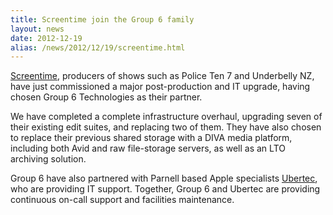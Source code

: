 ```yaml
---
title: Screentime join the Group 6 family
layout: news
date: 2012-12-19
alias: /news/2012/12/19/screentime.html
---
```


[Screentime](http://www.screentime.co.nz/), producers of shows such as Police
Ten 7 and Underbelly NZ, have just commissioned a major post-production and IT
upgrade, having chosen Group 6 Technologies as their partner.

We have completed a complete infrastructure overhaul, upgrading seven of their
existing edit suites, and replacing two of them. They have also chosen to
replace their previous shared storage with a DIVA media platform, including both
Avid and raw file-storage servers, as well as an LTO archiving solution.

Group 6 have also partnered with Parnell based Apple specialists
[Ubertec](http://ubertec.co.nz/), who are providing IT support. Together, Group
6 and Ubertec are providing continuous on-call support and facilities
maintenance.
